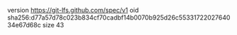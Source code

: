 version https://git-lfs.github.com/spec/v1
oid sha256:d77a57d78c023b834cf70cadbf14b0070b925d26c5533172202764034e67d68c
size 43

